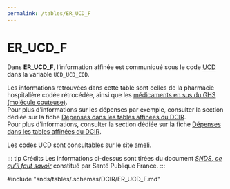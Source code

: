 ```yaml
---
permalink: /tables/ER_UCD_F
---
```

# ER\_UCD\_F
<!-- SPDX-License-Identifier: MPL-2.0 -->
Dans **ER_UCD_F**, l’information affinée est communiqué sous le code [UCD](../../glossaire/UCD.md) dans la variable `UCD_UCD_COD`.  

Les informations retrouvées dans cette table sont celles de la pharmacie hospitalière codée rétrocédée, ainsi que les [médicaments en sus du GHS (molécule couteuse)](../../fiches/medicaments_de_la_liste_en_sus.md).  
Pour plus d'informations sur les dépenses par exemple, consulter la section dédiée sur la fiche [Dépenses dans les tables affinées du DCIR](../../fiches/tables_affinees.md).  
Pour plus d'informations, consulter la section dédiée sur la fiche [Dépenses dans les tables affinées du DCIR](https://documentation-snds.health-data-hub.fr/fiches/tables_affinees.html#les-medicaments-retrocedes-et-de-la-liste-en-sus).  

Les codes UCD sont consultables sur le site [ameli](https://www.ameli.fr/pharmacien/exercice-professionnel/facturation-remuneration/bases-de-codage-lpp-medicaments/medicaments#text_11330).  

::: tip Crédits
Les informations ci-dessus sont tirées du document [*SNDS, ce qu'il faut savoir*](/snds/formation_snds/Sante_publique_France.md) constitué par Santé Publique France.
:::

<!-- ATTENTION : Ne pas supprimer ou modifier la ligne ci-dessous -->
#include "snds/tables/.schemas/DCIR/ER_UCD_F.md"
<!-- ATTENTION : Ne pas supprimer ou modifier la ligne ci-dessus -->
